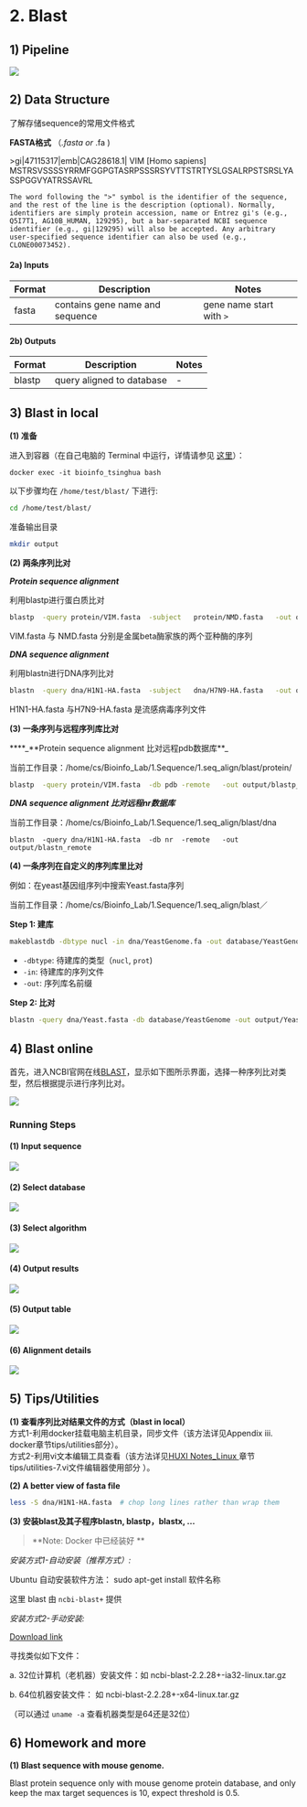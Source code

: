 # 2. Blast

## 1) Pipeline

![](/.gitbook/assets/blast-pipeline.png)

## 2) Data Structure

了解存储sequence的常用文件格式

**FASTA格式** （_.fasta or_ .fa \)

&gt;gi\|47115317\|emb\|CAG28618.1\| VIM \[Homo sapiens\] MSTRSVSSSSYRRMFGGPGTASRPSSSRSYVTTSTRTYSLGSALRPSTSRSLYASSPGGVYATRSSAVRL

`The word following the ">" symbol is the identifier of the sequence, and the rest of the line is the description (optional). Normally, identifiers are simply protein accession, name or Entrez gi's (e.g., Q5I7T1, AG10B_HUMAN, 129295), but a bar-separated NCBI sequence identifier (e.g., gi|129295) will also be accepted. Any arbitrary user-specified sequence identifier can also be used (e.g., CLONE00073452).`

#### 2a) Inputs

| Format | Description | Notes |
| --- | --- | --- |
| fasta | contains gene name and sequence | gene name start with `>` |

#### 2b) Outputs

| Format | Description | Notes |
| --- | --- | --- |
| blastp | query aligned to database | - |

## 3) Blast in local

**(1) 准备**

进入到容器（在自己电脑的 Terminal 中运行，详情请参见 [这里](https://lulab.gitbooks.io/teaching/getting-started.html#use-container)）：    

```
docker exec -it bioinfo_tsinghua bash
```

以下步骤均在 `/home/test/blast/` 下进行:  

```bash
cd /home/test/blast/
```

准备输出目录

```bash
mkdir output
```

**(2) 两条序列比对**

_**Protein sequence alignment**_

利用blastp进行蛋白质比对

```bash
blastp  -query protein/VIM.fasta  -subject   protein/NMD.fasta   -out output/blastp
```

VIM.fasta 与 NMD.fasta 分别是金属beta酶家族的两个亚种酶的序列

_**DNA sequence alignment**_

利用blastn进行DNA序列比对

```bash
blastn  -query dna/H1N1-HA.fasta  -subject   dna/H7N9-HA.fasta   -out output/blastn
```

H1N1-HA.fasta 与H7N9-HA.fasta 是流感病毒序列文件

**(3)  一条序列与远程序列库比对**

**\*\*\_**Protein sequence alignment 比对远程pdb数据库\*\*\_

当前工作目录：/home/cs/Bioinfo\_Lab/1.Sequence/1.seq\_align/blast/protein/

```bash
blastp  -query protein/VIM.fasta  -db pdb -remote   -out output/blastp_remote
```

_**DNA sequence alignment 比对远程nr数据库**_

当前工作目录：/home/cs/Bioinfo\_Lab/1.Sequence/1.seq\_align/blast/dna

```
blastn  -query dna/H1N1-HA.fasta  -db nr  -remote   -out output/blastn_remote
```

**(4) 一条序列在自定义的序列库里比对**

例如：在yeast基因组序列中搜索Yeast.fasta序列

当前工作目录：/home/cs/Bioinfo\_Lab/1.Sequence/1.seq\_align/blast／

**Step 1: 建库**

```bash
makeblastdb -dbtype nucl -in dna/YeastGenome.fa -out database/YeastGenome
```

* `-dbtype`: 待建库的类型（`nucl`, `prot`\)
* `-in`: 待建库的序列文件
* `-out`: 序列库名前缀

**Step 2: 比对**

```bash
blastn -query dna/Yeast.fasta -db database/YeastGenome -out output/Yeast.blastn
```

## 4) Blast online

首先，进入NCBI官网在线[BLAST](https://blast.ncbi.nlm.nih.gov/Blast.cgi)，显示如下图所示界面，选择一种序列比对类型，然后根据提示进行序列比对。

![](../.gitbook/assets/blastweb.png)

### Running Steps

#### **(1) Input sequence**

![](../.gitbook/assets/blastweb2.png)

#### **(2) Select database**

![](../.gitbook/assets/blastweb3.png)

#### **(3) Select algorithm**

![](../.gitbook/assets/blastweb4.png)

#### **(4) Output results**

![](../.gitbook/assets/blastweb5.png)

#### **(5) Output table**

![](../.gitbook/assets/blastweb6.png)

#### **(6) Alignment details**

![](../.gitbook/assets/blastweb7.png)

## 5) Tips/Utilities

**(1) 查看序列比对结果文件的方式（blast in local）**  
方式1-利用docker挂载电脑主机目录，同步文件（该方法详见Appendix iii. docker章节tips/utilities部分）。  
方式2-利用vi文本编辑工具查看（该方法详见[HUXI Notes\_Linux ](https://huxi.gitbook.io/bioinformatic-notes/linux)章节tips/utilities-7.vi文件编辑器使用部分 ）。

**(2) A better view of fasta file**

```bash
less -S dna/H1N1-HA.fasta  # chop long lines rather than wrap them
```

**(3) 安装blast及其子程序blastn, blastp，blastx, ...**

> **Note: Docker 中已经装好 **

_安装方式1-自动安装（推荐方式）:_

Ubuntu 自动安装软件方法： sudo apt-get install 软件名称

这里 blast 由 `ncbi-blast+` 提供


_安装方式2-手动安装:_

[Download link](ftp://ftp.ncbi.nlm.nih.gov/blast/executables/blast+/LATEST/)

寻找类似如下文件：

a. 32位计算机（老机器）安装文件：如 ncbi-blast-2.2.28+-ia32-linux.tar.gz

b. 64位机器安装文件： 如 ncbi-blast-2.2.28+-x64-linux.tar.gz

（可以通过 `uname -a` 查看机器类型是64还是32位）



## 6) Homework and more

**(1) Blast sequence with mouse genome.**

Blast protein sequence only with mouse genome protein database, and only keep the max target sequences is 10, expect threshold is 0.5.

